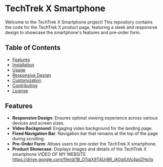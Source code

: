 
# TechTrek X Smartphone

Welcome to the TechTrek X Smartphone project! This repository contains the code for the TechTrek X product page, featuring a sleek and responsive design to showcase the smartphone's features and pre-order form.

## Table of Contents

- [Features](#features)
- [Installation](#installation)
- [Usage](#usage)
- [Responsive Design](#responsive-design)
- [Customization](#customization)
- [Contributing](#contributing)
- [License](#license)

## Features

- **Responsive Design**: Ensures optimal viewing experience across various devices and screen sizes.
- **Video Background**: Engaging video background for the landing page.
- **Fixed Navigation Bar**: Navigation bar that remains at the top of the page during scrolling.
- **Pre-Order Form**: Allows users to pre-order the TechTrek X smartphone.
- **Product Showcase**: Displays images and details of the TechTrek X smartphone
VIDEO OF MY WEBSITE
https://drive.google.com/file/d/1B_OTqjX9T4Ur8R_iAGgIUVc4pjiZHp1o
